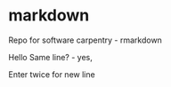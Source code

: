 # markdown
Repo for software carpentry - rmarkdown

Hello
Same line? - yes,

Enter twice for new line
